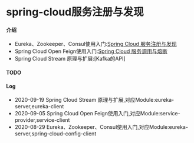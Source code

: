 # spring-cloud服务注册与发现

#### 介绍
- Eureka、Zookeeper、Consul使用入门:[Spring Cloud 服务注册与发现](https://blog.csdn.net/qq_41907418/article/details/108295273)
- Spring Cloud Open Feign使用入门:[Spring Cloud 服务调用与熔断](https://blog.csdn.net/qq_41907418/article/details/108438109)
- Spring Cloud Stream 原理与扩展:[Kafka的API]
#### TODO

#### Log
- 2020-09-19 Spring Cloud Stream 原理与扩展,对应Module:eureka-server,eureka-client
- 2020-09-05 Spring Cloud Open Feign使用入门,对应Module:service-provider,service-client
- 2020-08-29 Eureka、Zookeeper、Consul使用入门,对应Module:eureka-server,spring-cloud-config-client
